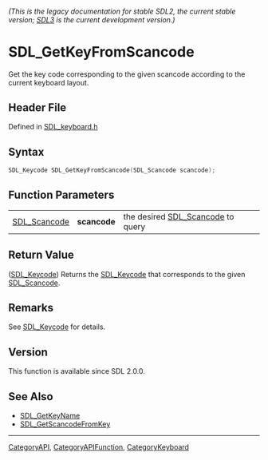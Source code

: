 ###### (This is the legacy documentation for stable SDL2, the current stable version; [SDL3](https://wiki.libsdl.org/SDL3/) is the current development version.)
# SDL_GetKeyFromScancode

Get the key code corresponding to the given scancode according to the current keyboard layout.

## Header File

Defined in [SDL_keyboard.h](https://github.com/libsdl-org/SDL/blob/SDL2/include/SDL_keyboard.h)

## Syntax

```c
SDL_Keycode SDL_GetKeyFromScancode(SDL_Scancode scancode);
```

## Function Parameters

|                              |              |                                                   |
| ---------------------------- | ------------ | ------------------------------------------------- |
| [SDL_Scancode](SDL_Scancode) | **scancode** | the desired [SDL_Scancode](SDL_Scancode) to query |

## Return Value

([SDL_Keycode](SDL_Keycode)) Returns the [SDL_Keycode](SDL_Keycode) that
corresponds to the given [SDL_Scancode](SDL_Scancode).

## Remarks

See [SDL_Keycode](SDL_Keycode) for details.

## Version

This function is available since SDL 2.0.0.

## See Also

- [SDL_GetKeyName](SDL_GetKeyName)
- [SDL_GetScancodeFromKey](SDL_GetScancodeFromKey)

----
[CategoryAPI](CategoryAPI), [CategoryAPIFunction](CategoryAPIFunction), [CategoryKeyboard](CategoryKeyboard)

